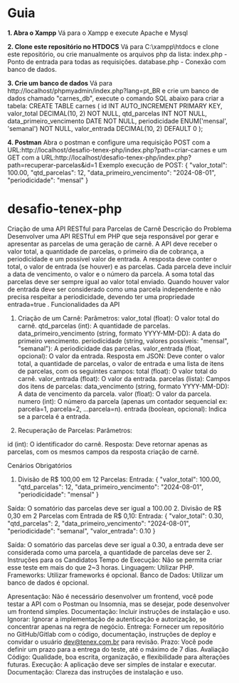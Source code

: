 # Guia
**1. Abra o Xampp**
Vá para o Xampp e execute Apache e Mysql

**2. Clone este repositório no HTDOCS**
Vá para C:\xampp\htdocs e clone este repositório, ou crie manualmente os arquivos php da lista:
index.php - Ponto de entrada para todas as requisições.
database.php - Conexão com banco de dados.

**3. Crie um banco de dados**
Vá para http://localhost/phpmyadmin/index.php?lang=pt_BR e crie um banco de dados chamado "carnes_db", execute o comando SQL abaixo para criar a tabela:
CREATE TABLE carnes ( id INT AUTO_INCREMENT PRIMARY KEY, valor_total DECIMAL(10, 2) NOT NULL, qtd_parcelas INT NOT NULL, data_primeiro_vencimento DATE NOT NULL, periodicidade ENUM('mensal', 'semanal') NOT NULL, valor_entrada DECIMAL(10, 2) DEFAULT 0 );

**4. Postman**
Abra o postman e configure uma requisição POST com a URL:http://localhost/desafio-tenex-php/index.php?path=criar-carnes e um GET com a URL:http://localhost/desafio-tenex-php/index.php?path=recuperar-parcelas&id=1
Exemplo execução de POST:
{
  "valor_total": 100.00,
  "qtd_parcelas": 12,
  "data_primeiro_vencimento": "2024-08-01",
  "periodicidade": "mensal"
}


# desafio-tenex-php
Criação de uma API RESTful para Parcelas de
Carnê
Descrição do Problema
Desenvolver uma API RESTful em PHP que seja responsável por gerar e apresentar as parcelas de
uma geração de carnê. A API deve receber o valor total, a quantidade de parcelas, o primeiro dia de
cobrança, a periodicidade e um possível valor de entrada. A resposta deve conter o total, o valor de
entrada (se houver) e as parcelas. Cada parcela deve incluir a data de vencimento, o valor e o
número da parcela. A soma total das parcelas deve ser sempre igual ao valor total enviado. Quando
houver valor de entrada deve ser considerado como uma parcela independente e não precisa
respeitar a periodicidade, devendo ter uma propriedade entrada=true .
Funcionalidades da API
1. Criação de um Carnê:
Parâmetros:
valor_total (float): O valor total do carnê.
qtd_parcelas (int): A quantidade de parcelas.
data_primeiro_vencimento (string, formato YYYY-MM-DD): A data do primeiro
vencimento.
periodicidade (string, valores possíveis: "mensal", "semanal"): A periodicidade das
parcelas.
valor_entrada (float, opcional): O valor da entrada.
Resposta em JSON:
Deve conter o valor total, a quantidade de parcelas, o valor de entrada e uma lista de itens
de parcelas, com os seguintes campos:
total (float): O valor total do carnê.
valor_entrada (float): O valor da entrada.
parcelas (lista):
Campos dos itens de parcelas:
data_vencimento (string, formato YYYY-MM-DD): A data de vencimento da parcela.
valor (float): O valor da parcela.
numero (int): O número da parcela (apenas um contador sequencial ex: parcela=1,
parcela=2, ...parcela=n).
entrada (boolean, opcional): Indica se a parcela é a entrada.

2. Recuperação de Parcelas:
Parâmetros:

id (int): O identificador do carnê.
Resposta:
Deve retornar apenas as parcelas, com os mesmos campos da resposta criação de
carnê.

Cenários Obrigatórios
1. Divisão de R$ 100,00 em 12 Parcelas:
Entrada:
{
"valor_total": 100.00,
"qtd_parcelas": 12,
"data_primeiro_vencimento": "2024-08-01",
"periodicidade": "mensal"
}

Saída:
O somatório das parcelas deve ser igual a 100.00
2. Divisão de R$ 0,30 em 2 Parcelas com Entrada de R$ 0,10:
Entrada:
{
"valor_total": 0.30,
"qtd_parcelas": 2,
"data_primeiro_vencimento": "2024-08-01",
"periodicidade": "semanal",
"valor_entrada": 0.10
}

Saída:
O somatório das parcelas deve ser igual a 0.30, a entrada deve ser considerada como uma
parcela, a quantidade de parcelas deve ser 2.
Instruções para os Candidatos
Tempo de Execução: Não se permita criar esse teste em mais do que 2~3 horas.
Linguagem: Utilizar PHP.
Frameworks: Utilizar frameworks é opcional.
Banco de Dados: Utilizar um banco de dados é opcional.

Apresentação: Não é necessário desenvolver um frontend, você pode testar a API com o
Postman ou Insomnia, mas se desejar, pode desenvolver um frontend simples.
Documentação: Incluir instruções de instalação e uso.
Ignorar: Ignorar a implementação de autenticação e autorização, se concentrar apenas na regra
de negócio.
Entrega: Fornecer um repositório no GitHub/Gitlab com o código, documentação, instruções de
deploy e convidar o usuário dev@tenex.com.br para revisão.
Prazo: Você pode definir um prazo para a entrega do teste, até o máximo de 7 dias.
Avaliação
Código: Qualidade, boa escrita, organização, e flexibilidade para alterações futuras.
Execução: A aplicação deve ser simples de instalar e executar.
Documentação: Clareza das instruções de instalação e uso.
